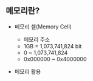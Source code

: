 ## 메모리란?

- 메모리 셀(Memory Cell)

  - 메모리 주소
  - 1GB = 1,073,741,824 bit
  - 0 ~ 1,073,741,824
  - 0x000000 ~ 0x4000000

- 메모리 활용
